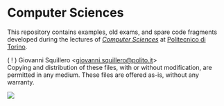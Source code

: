 Computer Sciences
=================

This repository contains examples, old exams, and spare code fragments developed during the lectures of [*Computer Sciences*](https://didattica.polito.it/pls/portal30/gap.pkg_guide.viewGap?p_cod_ins=04JCJLM) at [Politecnico di Torino](https://www.polito.it/?lang=en).

( ! ) Giovanni Squillero <[giovanni.squillero@polito.it](mailto:giovanni.squillero@polito.it)>  
Copying and distribution of these files, with or without modification, are permitted in any medium. These files are offered as-is, without any warranty.

![](https://www.google-analytics.com/collect?v=1&t=pageview&tid=UA-28094298-5&cid=4f34399f-f437-4f67-9390-61c649f9b8b2&dl&dl=https%3A%2F%2Fgithub.com%2Fsquillero%2Fcomputer-sciences%2F)
